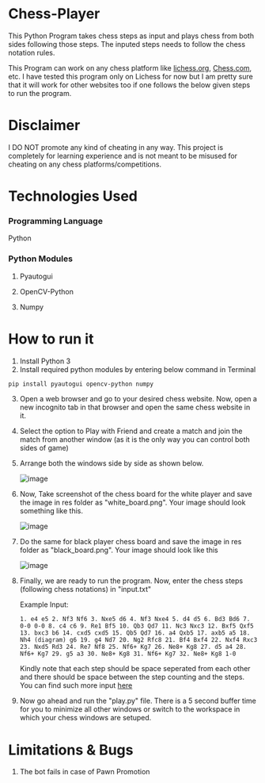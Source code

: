 # Chess-Player
This Python Program takes chess steps as input and plays chess from both sides following those steps. The inputed steps needs to follow the chess notation rules.

This Program can work on any chess platform like [lichess.org](https://lichess.org/), [Chess.com](https://www.chess.com/), etc. I have tested this program only on Lichess for now but I am pretty sure that it will work for other websites too if one follows the below given steps to run the program.

# Disclaimer
I DO NOT promote any kind of cheating in any way. This project is completely for learning experience and is not meant to be misused for cheating on any chess platforms/competitions.

# Technologies Used
### Programming Language
Python

### Python Modules
1. Pyautogui

2. OpenCV-Python

3. Numpy

# How to run it
1. Install Python 3
2. Install required python modules by entering below command in Terminal
```bash
pip install pyautogui opencv-python numpy
```
3. Open a web browser and go to your desired chess website. Now, open a new incognito tab in that browser and open the same chess website in it.
4. Select the option to Play with Friend and create a match and join the match from another window (as it is the only way you can control both sides of game) 
5. Arrange both the windows side by side as shown below.

      ![image](https://user-images.githubusercontent.com/77500668/178124186-5d42f6e6-2dde-4791-8193-afe9587b65d8.png)

6. Now, Take screenshot of the chess board for the white player and save the image in res folder as "white_board.png". Your image should look something like this.

      ![image](https://user-images.githubusercontent.com/77500668/178124237-9c969a5e-4c9c-4893-8fba-d46d2e7a4581.png)
  
7. Do the same for black player chess board and save the image in res folder as "black_board.png". Your image should look like this
  
      ![image](https://user-images.githubusercontent.com/77500668/178124220-bb98cb60-d2c8-47b9-96b0-2b4cd33ea643.png)

8. Finally, we are ready to run the program. Now, enter the chess steps (following chess notations) in "input.txt"

   Example Input:
   ```
   1. e4 e5 2. Nf3 Nf6 3. Nxe5 d6 4. Nf3 Nxe4 5. d4 d5 6. Bd3 Bd6 7. 0-0 0-0 8. c4 c6 9. Re1 Bf5 10. Qb3 Qd7 11. Nc3 Nxc3 12. Bxf5 Qxf5 13. bxc3 b6 14. cxd5 cxd5 15. Qb5 Qd7 16. a4 Qxb5 17. axb5 a5 18. Nh4 (diagram) g6 19. g4 Nd7 20. Ng2 Rfc8 21. Bf4 Bxf4 22. Nxf4 Rxc3 23. Nxd5 Rd3 24. Re7 Nf8 25. Nf6+ Kg7 26. Ne8+ Kg8 27. d5 a4 28. Nf6+ Kg7 29. g5 a3 30. Ne8+ Kg8 31. Nf6+ Kg7 32. Ne8+ Kg8 1-0 
   ```
   Kindly note that each step should be space seperated from each other and there should be space between the step counting and the steps.
   You can find such more input [here](https://thechesspedia.net/world-championship-matches/)
   
9. Now go ahead and run the "play.py" file. There is a 5 second buffer time for you to minimize all other windows or switch to the workspace in which your chess windows are setuped.

# Limitations & Bugs
1. The bot fails in case of Pawn Promotion


